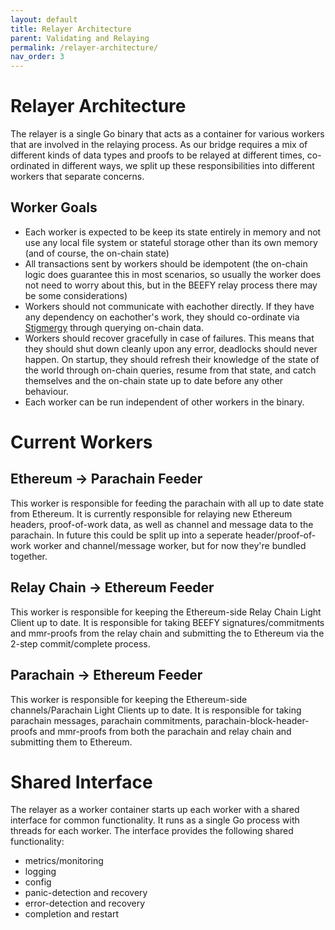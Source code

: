 ```yaml
---
layout: default
title: Relayer Architecture
parent: Validating and Relaying
permalink: /relayer-architecture/
nav_order: 3
---
```


# Relayer Architecture
The relayer is a single Go binary that acts as a container for various workers that are involved in the relaying process. As our bridge requires a mix of different kinds of data types and proofs to be relayed at different times, co-ordinated in different ways, we split up these responsibilities into different workers that separate concerns.

## Worker Goals
 - Each worker is expected to be keep its state entirely in memory and not use any local file system or stateful storage other than its own memory (and of course, the on-chain state)
 - All transactions sent by workers should be idempotent (the on-chain logic does guarantee this in most scenarios, so usually the worker does not need to worry about this, but in the BEEFY relay process there may be some considerations)
 - Workers should not communicate with eachother directly. If they have any dependency on eachother's work, they should co-ordinate via [Stigmergy](https://en.wikipedia.org/wiki/Stigmergy) through querying on-chain data.
 - Workers should recover gracefully in case of failures. This means that they should shut down cleanly upon any error, deadlocks should never happen. On startup, they should refresh their knowledge of the state of the world through on-chain queries, resume from that state, and catch themselves and the on-chain state up to date before any other behaviour.
- Each worker can be run independent of other workers in the binary.

# Current Workers

## Ethereum -> Parachain Feeder
This worker is responsible for feeding the parachain with all up to date state from Ethereum. It is currently responsible for relaying new Ethereum headers, proof-of-work data, as well as channel and message data to the parachain. In future this could be split up into a seperate header/proof-of-work worker and channel/message worker, but for now they're bundled together.

## Relay Chain -> Ethereum Feeder
This worker is responsible for keeping the Ethereum-side Relay Chain Light Client up to date. It is responsible for taking BEEFY signatures/commitments and mmr-proofs from the relay chain and submitting the to Ethereum via the 2-step commit/complete process.

## Parachain -> Ethereum Feeder
This worker is responsible for keeping the Ethereum-side channels/Parachain Light Clients up to date. It is responsible for taking parachain messages, parachain commitments, parachain-block-header-proofs and mmr-proofs from both the parachain and relay chain and submitting them to Ethereum.

# Shared Interface
The relayer as a worker container starts up each worker with a shared interface for common functionality. It runs as a single Go process with threads for each worker. The interface provides the following shared functionality:
 - metrics/monitoring
 - logging
 - config
 - panic-detection and recovery
 - error-detection and recovery
 - completion and restart
